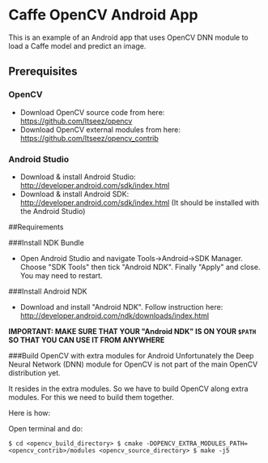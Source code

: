 # Caffe OpenCV Android App
This is an example of an Android app that uses OpenCV DNN module to load a Caffe model and predict an image.

## Prerequisites

### OpenCV
- Download OpenCV source code from here: https://github.com/Itseez/opencv
- Download OpenCV external modules from here: https://github.com/Itseez/opencv_contrib

### Android Studio
- Download & install Android Studio:  http://developer.android.com/sdk/index.html
- Download & install Android SDK:  http://developer.android.com/sdk/index.html (It should be installed with the Android Studio)

##Requirements

###Install NDK Bundle
- Open Android Studio and navigate Tools->Android->SDK Manager. Choose "SDK Tools" then tick "Android NDK". Finally "Apply" and close. You may need to restart. 


###Install Android NDK
- Download and install "Android NDK". Follow instruction here: http://developer.android.com/ndk/downloads/index.html 

**IMPORTANT: MAKE SURE THAT YOUR "Android NDK" IS ON YOUR `$PATH` SO THAT YOU CAN USE IT FROM ANYWHERE**


###Build OpenCV with extra modules for Android
Unfortunately the Deep Neural Network (DNN) module for OpenCV is not part of the main OpenCV distribution yet.

It resides in the extra modules. So we have to build OpenCV along extra modules. For this we need to build them together.

Here is how:

Open terminal and do:

``
$ cd <opencv_build_directory>
$ cmake -DOPENCV_EXTRA_MODULES_PATH=<opencv_contrib>/modules <opencv_source_directory>
$ make -j5
``


 
